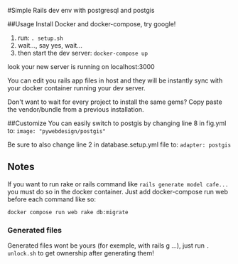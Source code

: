 #Simple Rails dev env with postgresql and postgis

##Usage
Install Docker and docker-compose, try google!

1. run:
`. setup.sh`
1. wait..., say yes, wait...
1. then start the dev server:
`docker-compose up`

look your new server is running on localhost:3000

You can edit you rails app files in host and they will be instantly sync with your docker container running your dev server.

Don't want to wait for every project to install the same gems? Copy paste the vendor/bundle from a previous installation.

##Customize
You can easily switch to postgis by changing line 8 in fig.yml to:
`image: "pywebdesign/postgis"`

Be sure to also change line 2 in database.setup.yml file to:
`adapter: postgis`

## Notes
If you want to run rake or rails command like `rails generate model cafe...` you must do so in the docker container. Just add docker-compose run web before each command like so:

`docker compose run web rake db:migrate`

### Generated files
Generated files wont be yours (for exemple, with rails g ...), just run `. unlock.sh` to get ownership after generating them!
